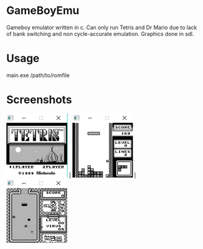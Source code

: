 # GameBoyEmu
Gameboy emulator written in c. Can only run Tetris and Dr Mario due to lack of bank switching and non cycle-accurate emulation. Graphics done in sdl. 

# Usage
main.exe /path/to/romfile

# Screenshots

![](Images/1.png)  |  ![](Images/2.png) | ![](Images/3.png)


